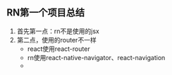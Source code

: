 ## RN第一个项目总结

1. 首先第一点：rn不是使用的jsx
2. 第二点，使用的router不一样
   - react使用react-router
   - rn使用react-native-navigator、react-navigation
   - 

